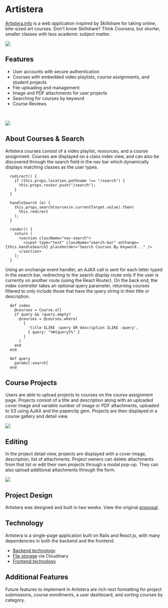 # Artistera

[Artistera.info][artistera] is a web application inspired by Skillshare for taking online, bite-sized art courses. Don't know Skillshare? Think Coursera, but shorter, smaller classes with less academic subject matter.

![](http://res.cloudinary.com/dischorde/image/upload/v1517628579/screenshots/splash-1.jpg)

## Features
- User accounts with secure authentication
- Courses with embedded video playlists, course assignments, and student projects
- File uploading and management
- Image and PDF attachments for user projects
- Searching for courses by keyword
- Course Reviews
<br>

![](http://res.cloudinary.com/dischorde/image/upload/v1517628250/screenshots/splash-2.jpg)

## About Courses & Search
Artistera courses consist of a video playlist, resources, and a course assignment. Courses are displayed on a class index view, and can also be discovered through the search field in the nav bar which dynamically displays matching classes as the user types.

```
  redirect() {
    if (this.props.location.pathname !== "/search") {
      this.props.router.push("/search");
    }
  }

  handleSearch (e) {
    this.props.searchCourses(e.currentTarget.value).then(
      this.redirect
    );
  }

  render() {
    return (
      <section className="nav-search">
        <input type="text" className="search-bar" onChange={this.handleSearch} placeholder="Search Courses By Keyword..." />
      </section>
    );
  }
```

Using an onchange event handler, an AJAX call is sent for each letter typed in the search bar, redirecting to the search display route only if the user is currently on another route (using the React Router). On the back end, the index controller takes an optional query parameter, returning courses filtered to only include those that have the query string in their title or description.

```
  def index
    @courses = Course.all
    if query && !query.empty?
      @courses = @courses.where(
        [
          'title ILIKE :query OR description ILIKE :query',
          { query: "%#{query}%" }
        ]
      )
    end
  end

  def query
    params[:search]
  end
```


## Course Projects
Users are able to upload projects to courses on the course assignment page. Projects consist of a title and description along with an uploaded cover image and variable number of image or PDF attachments, uploaded to S3 using AJAX and the paperclip gem. Projects are then displayed in a course gallery and detail view.

![](http://res.cloudinary.com/dischorde/image/upload/v1517628579/screenshots/project-detail.jpg)


## Editing
In the project detail view, projects are displayed with a cover image,  description, list of attachments. Project owners can delete attachments from that list or edit their own projects through a modal pop-up. They can also upload additional attachments through the form.


![](http://res.cloudinary.com/dischorde/image/upload/v1517628579/screenshots/editing-modal.jpg)



## Project Design

Artistera was designed and built in two weeks. View the original [proposal][proposal].

## Technology

Artistera is a single-page application built on Rails and React.js, with many dependencies in both the backend and the frontend.

- [Backend technology][backend]
- [File storage][backend] via Cloudinary
- [Frontend technology][frontend]

## Additional Features
Future features to implement in Artistera are rich-text formatting for project submissions, course enrollments, a user dashboard, and sorting courses by category.

[artistera]: http://www.artistera.info
[proposal]: ./docs/README.md
[backend]: ./docs/backend.md
[frontend]: ./docs/frontend.md
